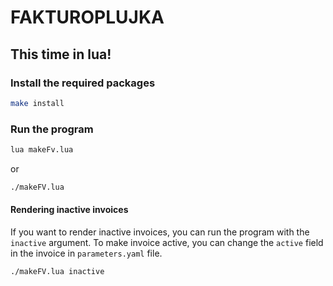 # FAKTUROPLUJKA #
## This time in lua!

### Install the required packages
```bash
make install
```
### Run the program
```bash
lua makeFv.lua

```
or

```bash
./makeFV.lua

```
#### Rendering inactive invoices

If you want to render inactive invoices, you can run the program with the `inactive` argument.
To make invoice active, you can change the `active` field in the invoice in `parameters.yaml` file.

```bash
./makeFV.lua inactive
```
